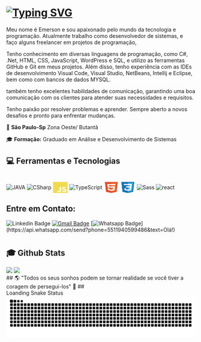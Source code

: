 <h1> <a href="https://git.io/typing-svg"><img src="https://readme-typing-svg.demolab.com?font=Fira+Code&pause=1000&color=1113F7&random=false&width=435&lines=Sejam+bem-vindos!%2C+Sou+o+Dev+Emerson" alt="Typing SVG" /></a> </h1>

Meu nome é Emerson e sou apaixonado pelo mundo da tecnologia e programação. Atualmente trabalho como desenvolvedor de sistemas, e faço alguns freelancer em projetos de programação,

Tenho conhecimento em diversas linguagens de programação, como C#, .Net, HTML, CSS, JavaScript, WordPress e SQL, e utilizo as ferramentas GitHub e Git em meus projetos. Além disso, tenho experiência com as IDEs de desenvolvimento Visual Code, Visual Studio, NetBeans, Intellij e Eclipse, bem como com bancos de dados MYSQL.

também tenho excelentes habilidades de comunicação, garantindo uma boa comunicação com os clientes para atender suas necessidades e requisitos.

Tenho paixão por resolver problemas e aprender. Sempre aberto a novos desafios e pronto para enfrentar mudanças.

📍 **São Paulo-Sp** Zona Oeste/ Butantã<br>

🎓 **Formação:** Graduado em Análise e Desenvolvimento de Sistemas<br>

<h2> 💻 Ferramentas e Tecnologias </h2>
<div style="display: inline_block"><br>
  <img align="center" alt="JAVA" height="30" width="40" src="https://cdn-icons-png.flaticon.com/512/226/226777.png">
  <img align="center" alt="CSharp" height="30" width="30" src="https://cdn-icons-png.flaticon.com/512/6132/6132221.png">
  <img align="center" alt="Js" height="30" width="40" src="https://raw.githubusercontent.com/devicons/devicon/master/icons/javascript/javascript-plain.svg">
  <img align="center" alt="TypeScript" height="30" width="30" src="https://cdn-icons-png.flaticon.com/512/5968/5968381.png">
    <img align="center" alt="HTML" height="30" width="40" src="https://raw.githubusercontent.com/devicons/devicon/master/icons/html5/html5-original.svg">
  <img align="center" alt="CSS" height="30" width="40" src="https://raw.githubusercontent.com/devicons/devicon/master/icons/css3/css3-original.svg">
  <img align="center" alt="Sass" height="30" width="30" src="https://cdn-icons-png.flaticon.com/512/919/919831.png">
  <img align="center" alt="react" height="30" width="30" src="https://cdn-icons-png.flaticon.com/512/1126/1126012.png">
  
  
</div>

<h2> Entre em Contato: </h2>

![Linkedin Badge](https://img.shields.io/badge/-Emerson%20Oliveira-6633cc?style=flat-square&logo=Linkedin&logoColor=white&link=https://www.linkedin.com/in/emerson-oliveira143)
[![Gmail Badge](https://img.shields.io/badge/-emerson.143@hotmail.com-6633cc?style=flat-square&logo=Gmail&logoColor=white&link=mailto:emerson.143@hotmail.com)](mailto:emerson.143@hotmail.com) [![Whatsapp Badge](https://img.shields.io/badge/-Whatsapp-4CA143?style=flat-square&labelColor=4CA143&logo=whatsapp&logoColor=white&link=https://api.whatsapp.com/send?phone=5511959359740&text=Olá!)](https://api.whatsapp.com/send?phone=5511940599486&text=Olá!)

#

## :mortar_board: Github Stats

<div>
  <a href="https://github.com/Emerson143"></a>
  <img height="180em" src="https://github-readme-stats.vercel.app/api?username=emerson143&show_icons=true&theme=dracula&include_all_commits=true&count_private=true"/>
  <img height="180em" src="https://github-readme-stats.vercel.app/api/top-langs/?username=emerson143&layout=compact&langs_count=7&theme=dracula"/>
</div>
## 🌎 "Todos os seus sonhos podem se tornar realidade se você tiver a coragem de persegui-los" 🙏
##

<div>
Loanding Snake Status
</div>
<div>
  <picture align="center">    
    <img src="https://github.com/Emerson143/Emerson143/blob/main/snake-svg.svg">
  </picture>
</div>
